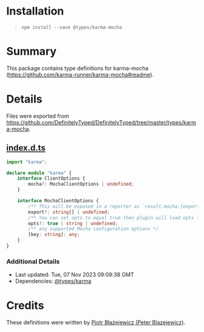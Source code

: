 # Installation
> `npm install --save @types/karma-mocha`

# Summary
This package contains type definitions for karma-mocha (https://github.com/karma-runner/karma-mocha#readme).

# Details
Files were exported from https://github.com/DefinitelyTyped/DefinitelyTyped/tree/master/types/karma-mocha.
## [index.d.ts](https://github.com/DefinitelyTyped/DefinitelyTyped/tree/master/types/karma-mocha/index.d.ts)
````ts
import "karma";

declare module "karma" {
    interface ClientOptions {
        mocha?: MochaClientOptions | undefined;
    }

    interface MochaClientOptions {
        /** This will be exposed in a reporter as `result.mocha.{exportedValue}` */
        export?: string[] | undefined;
        /** You can set opts to equal true then plugin will load opts from default location 'test/mocha.opts' */
        opts?: true | string | undefined;
        /** any supported Mocha configuration options */
        [key: string]: any;
    }
}

````

### Additional Details
 * Last updated: Tue, 07 Nov 2023 09:09:38 GMT
 * Dependencies: [@types/karma](https://npmjs.com/package/@types/karma)

# Credits
These definitions were written by [Piotr Błażejewicz (Peter Blazejewicz)](https://github.com/peterblazejewicz).
